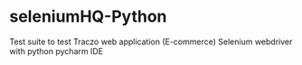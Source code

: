 # seleniumHQ-Python
Test suite to test Traczo web application (E-commerce)
Selenium webdriver with python
pycharm IDE
